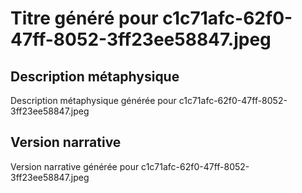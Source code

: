 # Titre généré pour c1c71afc-62f0-47ff-8052-3ff23ee58847.jpeg

## Description métaphysique
Description métaphysique générée pour c1c71afc-62f0-47ff-8052-3ff23ee58847.jpeg

## Version narrative
Version narrative générée pour c1c71afc-62f0-47ff-8052-3ff23ee58847.jpeg
